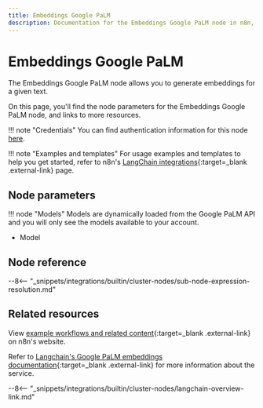 ```yaml
---
title: Embeddings Google PaLM
description: Documentation for the Embeddings Google PaLM node in n8n, a workflow automation platform. Includes details of operations and configuration, and links to examples and credentials information.
---
```


# Embeddings Google PaLM

The Embeddings Google PaLM node allows you to generate embeddings for a given text.

On this page, you'll find the node parameters for the Embeddings Google PaLM node, and links to more resources.

!!! note "Credentials"
    You can find authentication information for this node [here](/integrations/builtin/credentials/google/googlepalm/).

!!! note "Examples and templates"
	For usage examples and templates to help you get started, refer to n8n's [LangChain integrations](https://n8n.io/integrations/embeddings-google-palm/){:target=_blank .external-link} page.
	
## Node parameters

!!! node "Models"
	Models are dynamically loaded from the Google PaLM API and you will only see the models available to your account.

* Model

## Node reference

--8<-- "_snippets/integrations/builtin/cluster-nodes/sub-node-expression-resolution.md"

## Related resources

View [example workflows and related content](https://n8n.io/integrations/embeddings-google-palm/){:target=_blank .external-link} on n8n's website.

Refer to [Langchain's Google PaLM embeddings documentation](https://js.langchain.com/docs/modules/data_connection/text_embedding/integrations/google_palm){:target=_blank .external-link} for more information about the service.

--8<-- "_snippets/integrations/builtin/cluster-nodes/langchain-overview-link.md"
